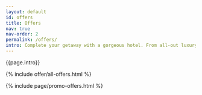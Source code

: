 ```yaml
---
layout: default
id: offers
title: Offers
nav: true
nav-order: 2
permalink: /offers/
intro: Complete your getaway with a gorgeous hotel. From all-out luxury to boutique cool, find your deal here.
---
```


<div class="bg--light">
  <div class="container vpad--xxl">
    <div class="width width--lg text--center">
      <p class="text--xxxl">{{page.intro}}</p>
    </div>
  </div>
</div>

{% include offer/all-offers.html %}

{% include page/promo-offers.html %}
